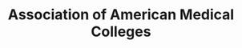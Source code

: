 ---
layout: repo
title: "Association of American Medical Colleges"
id: 24025
permalink: repos/24025/
---